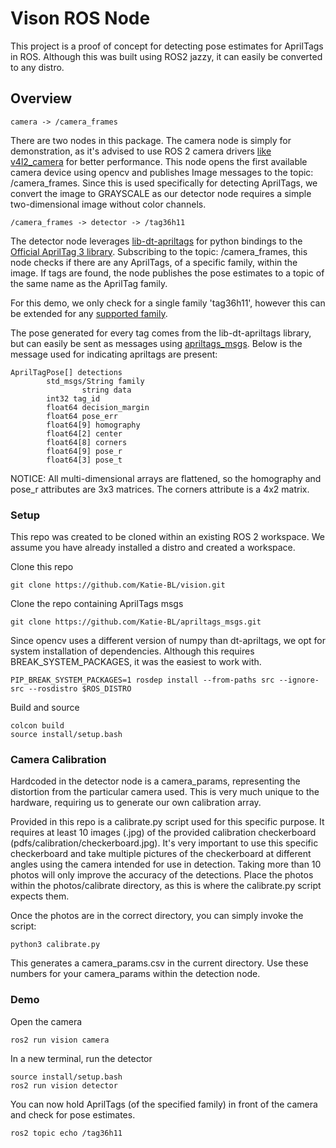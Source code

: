 # Vison ROS Node
This project is a proof of concept for detecting pose estimates for AprilTags in ROS. Although this was built using ROS2 jazzy, it can easily be converted to any distro.

## Overview
`camera -> /camera_frames`

There are two nodes in this package. The camera node is simply for demonstration, as it's advised to use ROS 2 camera drivers [like v4l2_camera](https://index.ros.org/p/v4l2_camera/) for better performance.
This node opens the first available camera device using opencv and publishes Image messages to the topic: /camera_frames. Since this is used specifically for detecting AprilTags, we convert the image to GRAYSCALE as our detector node requires a simple two-dimensional image without color channels.

`/camera_frames -> detector -> /tag36h11`

The detector node leverages [lib-dt-apriltags](https://github.com/duckietown/lib-dt-apriltags) for python bindings to the [Official AprilTag 3 library](https://github.com/AprilRobotics/apriltag). Subscribing to the topic: /camera_frames, this node checks if there are any AprilTags, of a specific family, within the image. If tags are found, the node publishes the pose estimates to a topic of the same name as the AprilTag family.

For this demo, we only check for a single family 'tag36h11', however this can be extended for any [supported family](https://github.com/AprilRobotics/apriltag-imgs).

The pose generated for every tag comes from the lib-dt-apriltags library, but can easily be sent as messages using [apriltags_msgs](https://github.com/Katie-BL/apriltags_msgs.git). Below is the message used for indicating apriltags are present:

```
AprilTagPose[] detections
        std_msgs/String family
                string data
        int32 tag_id
        float64 decision_margin
        float64 pose_err
        float64[9] homography
        float64[2] center
        float64[8] corners
        float64[9] pose_r
        float64[3] pose_t
```

NOTICE: All multi-dimensional arrays are flattened, so the homography and pose_r attributes are 3x3 matrices. The corners attribute is a 4x2 matrix.

### Setup
This repo was created to be cloned within an existing ROS 2 workspace. We assume you have already installed a distro and created a workspace.

Clone this repo
```
git clone https://github.com/Katie-BL/vision.git
```

Clone the repo containing AprilTags msgs
```
git clone https://github.com/Katie-BL/apriltags_msgs.git
```

Since opencv uses a different version of numpy than dt-apriltags, we opt for system installation of dependencies. Although this requires BREAK_SYSTEM_PACKAGES, it was the easiest to work with.
```
PIP_BREAK_SYSTEM_PACKAGES=1 rosdep install --from-paths src --ignore-src --rosdistro $ROS_DISTRO
```

Build and source
```
colcon build
source install/setup.bash
```

### Camera Calibration
Hardcoded in the detector node is a camera_params, representing the distortion from the particular camera used. This is very much unique to the hardware, requiring us to generate our own calibration array.

Provided in this repo is a calibrate.py script used for this specific purpose. It requires at least 10 images (.jpg) of the provided calibration checkerboard (pdfs/calibration/checkerboard.jpg). It's very important to use this specific checkerboard and take multiple pictures of the checkerboard at different angles using the camera intended for use in detection. Taking more than 10 photos will only improve the accuracy of the detections. Place the photos within the photos/calibrate directory, as this is where the calibrate.py script expects them.

Once the photos are in the correct directory, you can simply invoke the script:
```
python3 calibrate.py
```

This generates a camera_params.csv in the current directory. Use these numbers for your camera_params within the detection node.


### Demo
Open the camera
```
ros2 run vision camera
```

In a new terminal, run the detector
```
source install/setup.bash
ros2 run vision detector
```

You can now hold AprilTags (of the specified family) in front of the camera and check for pose estimates.
```
ros2 topic echo /tag36h11
```



